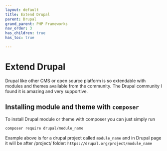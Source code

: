```yaml
---
layout: default
title: Extend Drupal
parent: Drupal
grand_parent: PHP Frameworks
nav_order: 3
has_children: true
has_toc: true

---
```


# Extend Drupal

Drupal like other CMS or open source platform is so extendable with modules and themes available from the community. The Drupal community I found it is amazing and very supportive. 

## Installing module and theme with `composer`

To install Drupal module or theme with composer you can just simply run 
```bash
composer require drupal/module_name
```

Example above is for a drupal project called `module_name` and in Drupal page it will be after /project/ folder: `https://drupal.org/project/module_name`


